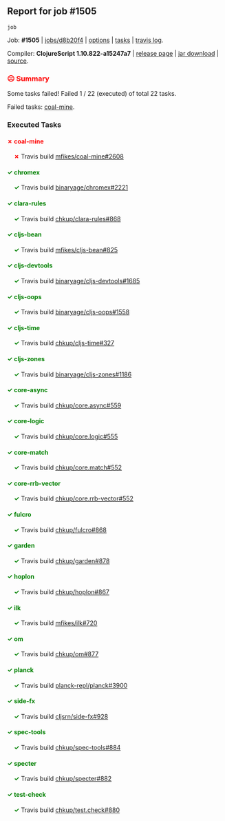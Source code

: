 ## Report for job #1505
```
job
```


Job: **#1505** | [jobs/d8b20f4](https://github.com/cljs-oss/canary/commit/d8b20f4f8ffcfa32aef81531c052915066e8384b) | [options](options.edn) | [tasks](tasks.edn) | [travis log](https://travis-ci.org/cljs-oss/canary/builds/718588067).

Compiler: **ClojureScript 1.10.822-a15247a7** | [release page](https://github.com/cljs-oss/canary/releases/tag/r1.10.822-a15247a7) | [jar download](https://github.com/cljs-oss/canary/releases/download/r1.10.822-a15247a7/clojurescript-1.10.822-a15247a7.jar) | [source](https://github.com/clojure/clojurescript/commit/a15247a743d4d1c5d73224038f7289c447b38ca8).

### <b style='color:red'>☹ Summary</b>

Some tasks failed! Failed 1 / 22 (executed) of total 22 tasks.

Failed tasks: [coal-mine](#-coal-mine).

### Executed Tasks

#### <b style='color:red'>&#x2717; coal-mine</b>
&nbsp;&nbsp;&nbsp;&nbsp;<b style='color:red'>&#x2717;</b> Travis build [mfikes/coal-mine#2608](https://travis-ci.org/mfikes/coal-mine/builds/718588574)<br>

#### <b style='color:green'>&#x2713; chromex</b>
&nbsp;&nbsp;&nbsp;&nbsp;<b style='color:green'>&#x2713;</b> Travis build [binaryage/chromex#2221](https://travis-ci.org/binaryage/chromex/builds/718588547)<br>

#### <b style='color:green'>&#x2713; clara-rules</b>
&nbsp;&nbsp;&nbsp;&nbsp;<b style='color:green'>&#x2713;</b> Travis build [chkup/clara-rules#868](https://travis-ci.org/chkup/clara-rules/builds/718588549)<br>

#### <b style='color:green'>&#x2713; cljs-bean</b>
&nbsp;&nbsp;&nbsp;&nbsp;<b style='color:green'>&#x2713;</b> Travis build [mfikes/cljs-bean#825](https://travis-ci.org/mfikes/cljs-bean/builds/718588551)<br>

#### <b style='color:green'>&#x2713; cljs-devtools</b>
&nbsp;&nbsp;&nbsp;&nbsp;<b style='color:green'>&#x2713;</b> Travis build [binaryage/cljs-devtools#1685](https://travis-ci.org/binaryage/cljs-devtools/builds/718588553)<br>

#### <b style='color:green'>&#x2713; cljs-oops</b>
&nbsp;&nbsp;&nbsp;&nbsp;<b style='color:green'>&#x2713;</b> Travis build [binaryage/cljs-oops#1558](https://travis-ci.org/binaryage/cljs-oops/builds/718588559)<br>

#### <b style='color:green'>&#x2713; cljs-time</b>
&nbsp;&nbsp;&nbsp;&nbsp;<b style='color:green'>&#x2713;</b> Travis build [chkup/cljs-time#327](https://travis-ci.org/chkup/cljs-time/builds/718588561)<br>

#### <b style='color:green'>&#x2713; cljs-zones</b>
&nbsp;&nbsp;&nbsp;&nbsp;<b style='color:green'>&#x2713;</b> Travis build [binaryage/cljs-zones#1186](https://travis-ci.org/binaryage/cljs-zones/builds/718588566)<br>

#### <b style='color:green'>&#x2713; core-async</b>
&nbsp;&nbsp;&nbsp;&nbsp;<b style='color:green'>&#x2713;</b> Travis build [chkup/core.async#559](https://travis-ci.org/chkup/core.async/builds/718588580)<br>

#### <b style='color:green'>&#x2713; core-logic</b>
&nbsp;&nbsp;&nbsp;&nbsp;<b style='color:green'>&#x2713;</b> Travis build [chkup/core.logic#555](https://travis-ci.org/chkup/core.logic/builds/718588582)<br>

#### <b style='color:green'>&#x2713; core-match</b>
&nbsp;&nbsp;&nbsp;&nbsp;<b style='color:green'>&#x2713;</b> Travis build [chkup/core.match#552](https://travis-ci.org/chkup/core.match/builds/718588584)<br>

#### <b style='color:green'>&#x2713; core-rrb-vector</b>
&nbsp;&nbsp;&nbsp;&nbsp;<b style='color:green'>&#x2713;</b> Travis build [chkup/core.rrb-vector#552](https://travis-ci.org/chkup/core.rrb-vector/builds/718588588)<br>

#### <b style='color:green'>&#x2713; fulcro</b>
&nbsp;&nbsp;&nbsp;&nbsp;<b style='color:green'>&#x2713;</b> Travis build [chkup/fulcro#868](https://travis-ci.org/chkup/fulcro/builds/718588592)<br>

#### <b style='color:green'>&#x2713; garden</b>
&nbsp;&nbsp;&nbsp;&nbsp;<b style='color:green'>&#x2713;</b> Travis build [chkup/garden#878](https://travis-ci.org/chkup/garden/builds/718588613)<br>

#### <b style='color:green'>&#x2713; hoplon</b>
&nbsp;&nbsp;&nbsp;&nbsp;<b style='color:green'>&#x2713;</b> Travis build [chkup/hoplon#867](https://travis-ci.org/chkup/hoplon/builds/718588639)<br>

#### <b style='color:green'>&#x2713; ilk</b>
&nbsp;&nbsp;&nbsp;&nbsp;<b style='color:green'>&#x2713;</b> Travis build [mfikes/ilk#720](https://travis-ci.org/mfikes/ilk/builds/718588708)<br>

#### <b style='color:green'>&#x2713; om</b>
&nbsp;&nbsp;&nbsp;&nbsp;<b style='color:green'>&#x2713;</b> Travis build [chkup/om#877](https://travis-ci.org/chkup/om/builds/718588615)<br>

#### <b style='color:green'>&#x2713; planck</b>
&nbsp;&nbsp;&nbsp;&nbsp;<b style='color:green'>&#x2713;</b> Travis build [planck-repl/planck#3900](https://travis-ci.org/planck-repl/planck/builds/718588698)<br>

#### <b style='color:green'>&#x2713; side-fx</b>
&nbsp;&nbsp;&nbsp;&nbsp;<b style='color:green'>&#x2713;</b> Travis build [cljsrn/side-fx#928](https://travis-ci.org/cljsrn/side-fx/builds/718588654)<br>

#### <b style='color:green'>&#x2713; spec-tools</b>
&nbsp;&nbsp;&nbsp;&nbsp;<b style='color:green'>&#x2713;</b> Travis build [chkup/spec-tools#884](https://travis-ci.org/chkup/spec-tools/builds/718588689)<br>

#### <b style='color:green'>&#x2713; specter</b>
&nbsp;&nbsp;&nbsp;&nbsp;<b style='color:green'>&#x2713;</b> Travis build [chkup/specter#882](https://travis-ci.org/chkup/specter/builds/718588623)<br>

#### <b style='color:green'>&#x2713; test-check</b>
&nbsp;&nbsp;&nbsp;&nbsp;<b style='color:green'>&#x2713;</b> Travis build [chkup/test.check#880](https://travis-ci.org/chkup/test.check/builds/718588721)<br>